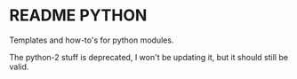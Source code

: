 # README PYTHON #

Templates and how-to's for python modules.

The python-2 stuff is deprecated, I won't be updating it, but it should
still be valid.
